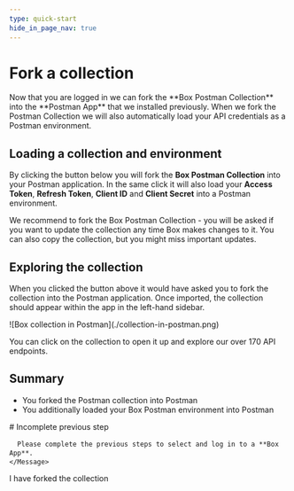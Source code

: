 ```yaml
---
type: quick-start
hide_in_page_nav: true
---
```

# Fork a collection

<LoggedIn id='postman_credentials'>
  Now that you are logged in we can fork the **Box Postman Collection** into the
  **Postman App** that we installed previously. When we fork the Postman
  Collection we will also automatically load your API credentials as a Postman
  environment.

  ## Loading a collection and environment

  By clicking the button below you will fork the **Box Postman
  Collection** into your Postman application. In the same click it will also
  load your **Access Token**, **Refresh Token**, **Client ID** and **Client
  Secret** into a Postman environment.

  <Trigger option='postman_collection_downloaded' value='true'>
    <Postman env='postman_credentials' />
  </Trigger>

  We recommend to fork the Box Postman Collection - you will be asked if you want to update the collection any time Box makes changes to it. You can also copy the collection, but you might miss important updates.
</LoggedIn>

<Choice option='postman_collection_downloaded' value='true' color='none'>

## Exploring the collection

When you clicked the button above it would have asked you to fork the
collection into the Postman application. Once imported, the collection should
appear within the app in the left-hand sidebar. 

<ImageFrame border center shadow width='600'>
  ![Box collection in Postman](./collection-in-postman.png)
</ImageFrame>

You can click on the collection to open it up and explore our over 170 API
endpoints.

## Summary

* You forked the Postman collection into Postman
* You additionally loaded your Box Postman environment into Postman

</Choice>

<Choice option='postman.app_type' value='create_new,use_existing' color='none'>
  <LoggedIn reverse>
    <Message danger>
      # Incomplete previous step

      Please complete the previous steps to select and log in to a **Box App**.
    </Message>
  </LoggedIn>
</Choice>

<Observe option='postman_collection_downloaded' value='true'>
  <Next>I have forked the collection</Next>
</Observe>
